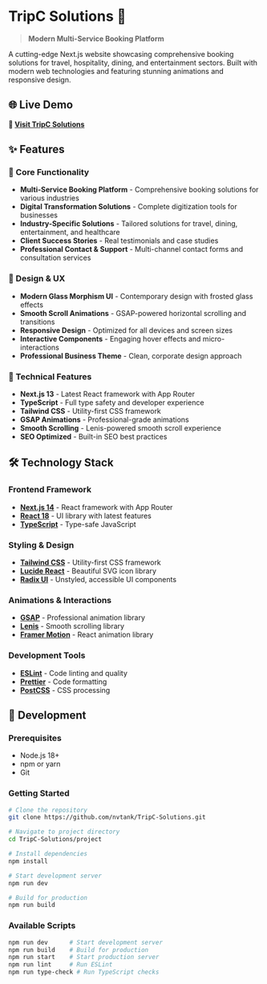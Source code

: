 
# TripC Solutions 🏨

> **Modern Multi-Service Booking Platform**

A cutting-edge Next.js website showcasing comprehensive booking solutions for travel, hospitality, dining, and entertainment sectors. Built with modern web technologies and featuring stunning animations and responsive design.

## 🌐 Live Demo

**🔗 [Visit TripC Solutions](https://solutions.tripc.ai/)**

## ✨ Features

### 🎯 Core Functionality
- **Multi-Service Booking Platform** - Comprehensive booking solutions for various industries
- **Digital Transformation Solutions** - Complete digitization tools for businesses
- **Industry-Specific Solutions** - Tailored solutions for travel, dining, entertainment, and healthcare
- **Client Success Stories** - Real testimonials and case studies
- **Professional Contact & Support** - Multi-channel contact forms and consultation services

### 🎨 Design & UX
- **Modern Glass Morphism UI** - Contemporary design with frosted glass effects
- **Smooth Scroll Animations** - GSAP-powered horizontal scrolling and transitions
- **Responsive Design** - Optimized for all devices and screen sizes
- **Interactive Components** - Engaging hover effects and micro-interactions
- **Professional Business Theme** - Clean, corporate design approach

### 🚀 Technical Features
- **Next.js 13** - Latest React framework with App Router
- **TypeScript** - Full type safety and developer experience
- **Tailwind CSS** - Utility-first CSS framework
- **GSAP Animations** - Professional-grade animations
- **Smooth Scrolling** - Lenis-powered smooth scroll experience
- **SEO Optimized** - Built-in SEO best practices

## 🛠️ Technology Stack

### Frontend Framework
- **[Next.js 14](https://nextjs.org/)** - React framework with App Router
- **[React 18](https://reactjs.org/)** - UI library with latest features
- **[TypeScript](https://www.typescriptlang.org/)** - Type-safe JavaScript

### Styling & Design
- **[Tailwind CSS](https://tailwindcss.com/)** - Utility-first CSS framework
- **[Lucide React](https://lucide.dev/)** - Beautiful SVG icon library
- **[Radix UI](https://www.radix-ui.com/)** - Unstyled, accessible UI components

### Animations & Interactions
- **[GSAP](https://greensock.com/gsap/)** - Professional animation library
- **[Lenis](https://github.com/studio-freight/lenis)** - Smooth scrolling library
- **[Framer Motion](https://www.framer.com/motion/)** - React animation library

### Development Tools
- **[ESLint](https://eslint.org/)** - Code linting and quality
- **[Prettier](https://prettier.io/)** - Code formatting
- **[PostCSS](https://postcss.org/)** - CSS processing

## 🔧 Development

### Prerequisites
- Node.js 18+
- npm or yarn
- Git

### Getting Started
```bash
# Clone the repository
git clone https://github.com/nvtank/TripC-Solutions.git

# Navigate to project directory
cd TripC-Solutions/project

# Install dependencies
npm install

# Start development server
npm run dev

# Build for production
npm run build
```

### Available Scripts
```bash
npm run dev      # Start development server
npm run build    # Build for production
npm run start    # Start production server
npm run lint     # Run ESLint
npm run type-check # Run TypeScript checks
```
